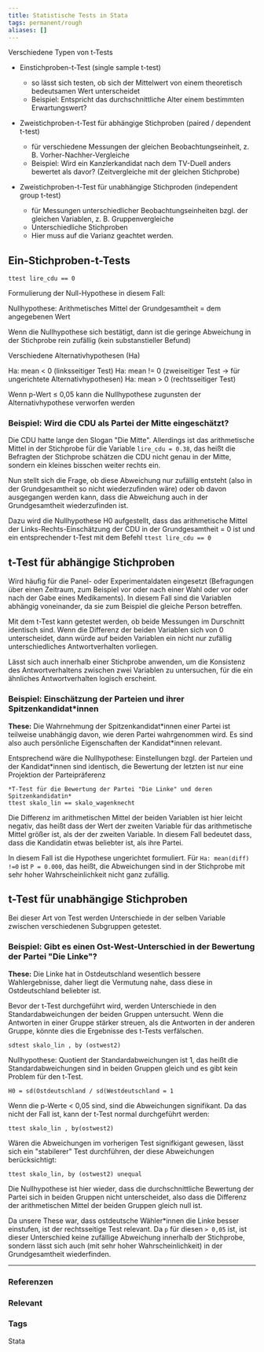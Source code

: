 ```yaml
---
title: Statistische Tests in Stata
tags: permanent/rough
aliases: []
---
```


Verschiedene Typen von t-Tests

- Einstichproben-t-Test (single sample t-test)
	- so lässt sich testen, ob sich der Mittelwert von einem theoretisch bedeutsamen Wert unterscheidet
	- Beispiel: Entspricht das durchschnittliche Alter einem bestimmten Erwartungswert?

- Zweistichproben-t-Test für abhängige Stichproben (paired / dependent t-test)
	- für verschiedene Messungen der gleichen Beobachtungseinheit, z. B. Vorher-Nachher-Vergleiche
	- Beispiel: Wird ein Kanzlerkandidat nach dem TV-Duell anders bewertet als davor? (Zeitvergleiche mit der gleichen Stichprobe)

- Zweistichproben-t-Test für unabhängige Stichproden (independent group t-test)
	- für Messungen unterschiedlicher Beobachtungseinheiten bzgl. der gleichen Variablen, z. B. Gruppenvergleiche
	- Unterschiedliche Stichproben
	- Hier muss auf die Varianz geachtet werden.

## Ein-Stichproben-t-Tests

	ttest lire_cdu == 0

Formulierung der Null-Hypothese in diesem Fall: 

Nullhypothese: Arithmetisches Mittel der Grundgesamtheit = dem angegebenen Wert

Wenn die Nullhypothese sich bestätigt, dann ist die geringe Abweichung in der Stichprobe rein zufällig (kein substanstieller Befund)

Verschiedene Alternativhypothesen (Ha)

Ha: mean < 0 (linksseitiger Test)
Ha: mean != 0 (zweiseitiger Test -> für ungerichtete Alternativhypothesen)
Ha: mean > 0 (rechtsseitiger Test)

Wenn p-Wert ≤ 0,05 kann die Nullhypothese zugunsten der Alternativhypothese verworfen werden

### Beispiel: Wird die CDU als Partei der Mitte eingeschätzt?

Die CDU hatte lange den Slogan "Die Mitte". Allerdings ist das arithmetische Mittel in der Stichprobe für die Variable `lire_cdu = 0.38`, das heißt die Befragten der Stichprobe schätzen die CDU nicht genau in der Mitte, sondern ein kleines bisschen weiter rechts ein. 

Nun stellt sich die Frage, ob diese Abweichung nur zufällig entsteht (also in der Grundgesamtheit so nicht wiederzufinden wäre) oder ob davon ausgegangen werden kann, dass die Abweichung auch in der Grundgesamtheit wiederzufinden ist.

Dazu wird die Nullhypothese H0 aufgestellt, dass das arithmetische Mittel der Links-Rechts-Einschätzung der CDU in der Grundgesamtheit = 0 ist und ein entsprechender t-Test mit dem Befehl `ttest lire_cdu == 0`

## t-Test für abhängige Stichproben

Wird häufig für die Panel- oder Experimentaldaten eingesetzt (Befragungen über einen Zeitraum, zum Beispiel vor oder nach einer Wahl oder vor oder nach der Gabe eines Medikaments). In diesem Fall sind die Variablen abhängig voneinander, da sie zum Beispiel die gleiche Person betreffen.

Mit dem t-Test kann getestet werden, ob beide Messungen im Durschnitt identisch sind. Wenn die Differenz der beiden Variablen sich von 0 unterscheidet, dann würde auf beiden Variablen ein nicht nur zufällig unterschiedliches Antwortverhalten vorliegen.

Lässt sich auch innerhalb einer Stichprobe anwenden, um die Konsistenz des Antwortverhaltens zwischen zwei Variablen zu untersuchen, für die ein ähnliches Antwortverhalten logisch erscheint.

### Beispiel: Einschätzung der Parteien und ihrer Spitzenkandidat\*innen

**These:** Die Wahrnehmung der Spitzenkandidat\*innen einer Partei ist teilweise unabhängig davon, wie deren Partei wahrgenommen wird. Es sind also auch persönliche Eigenschaften der Kandidat\*innen relevant.

Entsprechend wäre die Nullhypothese: Einstellungen bzgl. der Parteien und der Kandidat\*innen sind identisch, die Bewertung der letzten ist nur eine Projektion der Parteipräferenz

	*T-Test für die Bewertung der Partei "Die Linke" und deren Spitzenkandidatin*
	ttest skalo_lin == skalo_wagenknecht

Die Differenz im arithmetischen Mittel der beiden Variablen ist hier leicht negativ, das heißt dass der Wert der zweiten Variable für das arithmetische Mittel größer ist, als der der zweiten Variable. In diesem Fall bedeutet dass, dass die Kandidatin etwas beliebter ist, als ihre Partei.

In diesem Fall ist die Hypothese ungerichtet formuliert. Für `Ha: mean(diff) !=0` ist `P = 0.000`, das heißt, die Abweichungen sind in der Stichprobe mit sehr hoher Wahrscheinlichkeit nicht ganz zufällig.

## t-Test für unabhängige Stichproben

Bei dieser Art von Test werden Unterschiede in der selben Variable zwischen verschiedenen Subgruppen getestet.

### Beispiel: Gibt es einen Ost-West-Unterschied in der Bewertung der Partei "Die Linke"?

**These:** Die Linke hat in Ostdeutschland wesentlich bessere Wahlergebnisse, daher liegt die Vermutung nahe, dass diese in Ostdeutschland beliebter ist.

Bevor der t-Test durchgeführt wird, werden Unterschiede in den Standardabweichungen der beiden Gruppen untersucht. Wenn die Antworten in einer Gruppe stärker streuen, als die Antworten in der anderen Gruppe, könnte dies die Ergebnisse des t-Tests verfälschen.

	sdtest skalo_lin , by (ostwest2)

Nullhypothese: Quotient der Standardabweichungen ist 1, das heißt die Standardabweichungen sind in beiden Gruppen gleich und es gibt kein Problem für den t-Test.

	H0 = sd(Ostdeutschland / sd(Westdeutschland = 1

Wenn die p-Werte < 0,05 sind, sind die Abweichungen signifikant. Da das nicht der Fall ist, kann der t-Test normal durchgeführt werden:

	ttest skalo_lin , by(ostwest2)

Wären die Abweichungen im vorherigen Test signifkigant gewesen, lässt sich ein "stabilerer" Test durchführen, der diese Abweichungen berücksichtigt:

	ttest skalo_lin, by (ostwest2) unequal

Die Nullhypothese ist hier wieder, dass die durchschnittliche Bewertung der Partei sich in beiden Gruppen nicht unterscheidet, also dass die Differenz der arithmetischen Mittel der beiden Gruppen gleich null ist.

Da unsere These war, dass ostdeutsche Wähler\*innen die Linke besser einstufen, ist der rechtsseitige Test relevant. Da `p` für diesen `> 0,05` ist, ist dieser Unterschied keine zufällige Abweichung innerhalb der Stichprobe, sondern lässt sich auch (mit sehr hoher Wahrscheinlichkeit) in der Grundgesamtheit wiederfinden.


---
### Referenzen
### Relevant
### Tags
Stata